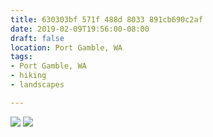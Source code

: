 ```yaml
---
title: 630303bf 571f 488d 8033 891cb690c2af
date: 2019-02-09T19:56:00-08:00
draft: false
location: Port Gamble, WA
tags:
- Port Gamble, WA
- hiking
- landscapes

---
```



![](https://d17enza3bfujl8.cloudfront.net/L1000281.jpg)
![](https://d17enza3bfujl8.cloudfront.net/L1000325.jpg)


